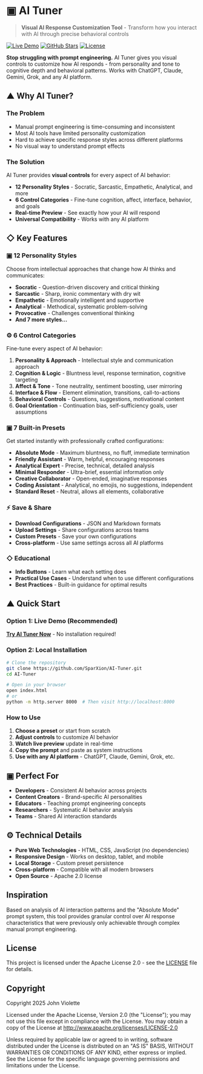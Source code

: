 # ▣ AI Tuner

> **Visual AI Response Customization Tool** - Transform how you interact with AI through precise behavioral controls

[![Live Demo](https://img.shields.io/badge/Live%20Demo-Try%20AI%20Tuner-blue?style=for-the-badge)](https://sparxion.github.io/AI-Tuner/)
[![GitHub Stars](https://img.shields.io/github/stars/SparXion/AI-Tuner?style=for-the-badge&logo=github)](https://github.com/SparXion/AI-Tuner)
[![License](https://img.shields.io/badge/License-Apache%202.0-green?style=for-the-badge)](LICENSE)

**Stop struggling with prompt engineering.** AI Tuner gives you visual controls to customize how AI responds - from personality and tone to cognitive depth and behavioral patterns. Works with ChatGPT, Claude, Gemini, Grok, and any AI platform.

## ▲ **Why AI Tuner?**

### **The Problem**
- Manual prompt engineering is time-consuming and inconsistent
- Most AI tools have limited personality customization
- Hard to achieve specific response styles across different platforms
- No visual way to understand prompt effects

### **The Solution**
AI Tuner provides **visual controls** for every aspect of AI behavior:
- **12 Personality Styles** - Socratic, Sarcastic, Empathetic, Analytical, and more
- **6 Control Categories** - Fine-tune cognition, affect, interface, behavior, and goals
- **Real-time Preview** - See exactly how your AI will respond
- **Universal Compatibility** - Works with any AI platform

## ◇ **Key Features**

### ▣ **12 Personality Styles**
Choose from intellectual approaches that change how AI thinks and communicates:
- **Socratic** - Question-driven discovery and critical thinking
- **Sarcastic** - Sharp, ironic commentary with dry wit
- **Empathetic** - Emotionally intelligent and supportive
- **Analytical** - Methodical, systematic problem-solving
- **Provocative** - Challenges conventional thinking
- **And 7 more styles...**

### ⚙ **6 Control Categories**
Fine-tune every aspect of AI behavior:

1. **Personality & Approach** - Intellectual style and communication approach
2. **Cognition & Logic** - Bluntness level, response termination, cognitive targeting
3. **Affect & Tone** - Tone neutrality, sentiment boosting, user mirroring
4. **Interface & Flow** - Element elimination, transitions, call-to-actions
5. **Behavioral Controls** - Questions, suggestions, motivational content
6. **Goal Orientation** - Continuation bias, self-sufficiency goals, user assumptions

### ▣ **7 Built-in Presets**
Get started instantly with professionally crafted configurations:

- **Absolute Mode** - Maximum bluntness, no fluff, immediate termination
- **Friendly Assistant** - Warm, helpful, encouraging responses  
- **Analytical Expert** - Precise, technical, detailed analysis
- **Minimal Responder** - Ultra-brief, essential information only
- **Creative Collaborator** - Open-ended, imaginative responses
- **Coding Assistant** - Analytical, no emojis, no suggestions, independent
- **Standard Reset** - Neutral, allows all elements, collaborative

### ⚡ **Save & Share**
- **Download Configurations** - JSON and Markdown formats
- **Upload Settings** - Share configurations across teams
- **Custom Presets** - Save your own configurations
- **Cross-platform** - Use same settings across all AI platforms

### ◇ **Educational**
- **Info Buttons** - Learn what each setting does
- **Practical Use Cases** - Understand when to use different configurations
- **Best Practices** - Built-in guidance for optimal results

## ▲ **Quick Start**

### **Option 1: Live Demo (Recommended)**
[**Try AI Tuner Now**](https://sparxion.github.io/AI-Tuner/) - No installation required!

### **Option 2: Local Installation**
```bash
# Clone the repository
git clone https://github.com/SparXion/AI-Tuner.git
cd AI-Tuner

# Open in your browser
open index.html
# or
python -m http.server 8000  # Then visit http://localhost:8000
```

### **How to Use**
1. **Choose a preset** or start from scratch
2. **Adjust controls** to customize AI behavior
3. **Watch live preview** update in real-time
4. **Copy the prompt** and paste as system instructions
5. **Use with any AI platform** - ChatGPT, Claude, Gemini, Grok, etc.

## ▣ **Perfect For**

- **Developers** - Consistent AI behavior across projects
- **Content Creators** - Brand-specific AI personalities
- **Educators** - Teaching prompt engineering concepts
- **Researchers** - Systematic AI behavior analysis
- **Teams** - Shared AI interaction standards

## ⚙ **Technical Details**

- **Pure Web Technologies** - HTML, CSS, JavaScript (no dependencies)
- **Responsive Design** - Works on desktop, tablet, and mobile
- **Local Storage** - Custom preset persistence
- **Cross-platform** - Compatible with all modern browsers
- **Open Source** - Apache 2.0 license

## Inspiration

Based on analysis of AI interaction patterns and the "Absolute Mode" prompt system, this tool provides granular control over AI response characteristics that were previously only achievable through complex manual prompt engineering.

## License

This project is licensed under the Apache License 2.0 - see the [LICENSE](LICENSE) file for details.

## Copyright

Copyright 2025 John Violette

Licensed under the Apache License, Version 2.0 (the "License"); you may not use this file except in compliance with the License. You may obtain a copy of the License at http://www.apache.org/licenses/LICENSE-2.0

Unless required by applicable law or agreed to in writing, software distributed under the License is distributed on an "AS IS" BASIS, WITHOUT WARRANTIES OR CONDITIONS OF ANY KIND, either express or implied. See the License for the specific language governing permissions and limitations under the License.
